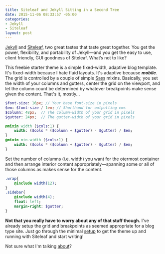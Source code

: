 ```yaml
---
title: Siteleaf and Jekyll Sitting in a Second Tree
date: 2015-11-06 08:33:57 -05:00
categories:
- Jekyll
- Siteleaf
layout: post
---
```


[Jekyll](http://jekyllrb.com) and [Siteleaf](://www.siteleaf.com), two great tastes that taste great together. You get the power, flexibility, and portability of Jekyll—and you get the easy to use, client friendly, GUI goodness of Siteleaf. What’s not to like?

<!--more-->

This freebie starter theme is a simple fixed-width, adaptive blog template. It's fixed-width because I hate fluid layouts. It's adaptive because **_mobile_**. The grid is controlled by a couple of simple [Sass](http://sass-lang.com) mixins. Basically, you set the width of your columns and gutters, center the grid on the viewport, and let the column count be determined by whatever breakpoints make sense given the content. That's it, mostly...


``` sass
$font-size: 16px; // Your base font-size in pixels
$em: $font-size / 1em; // Shorthand for outputting ems
$column: 48px;	// The column-width of your grid in pixels
$gutter: 24px;	// The gutter-width of your grid in pixels

@mixin width ($cols:1) {
	width: ($cols * ($column + $gutter) - $gutter) / $em;
}
@mixin min-width ($cols:1) {
	width: ($cols * ($column + $gutter) - $gutter) / $em;
}
```
Set the number of columns (i.e. width) you want for the otermost container and then arrange interior content appropriately—spanning some or all of those columns as makes sense for the content.

``` sass
.wrap{
	@include width(12);
}
.sidebar{
	@include width(4);
	float: left;
	margin-right: $gutter;
}
```

**Not that you really have to worry about any of that stuff though.** I've already setup the grid and breakpoints as seemed appropriate for a blog type site. Just go through the minimal [setup](/setup/) to get the theme up and running with Siteleaf and start writing!

Not sure what I'm talking [about](/about/)?
